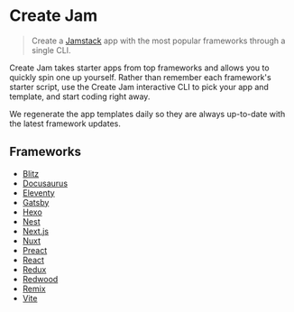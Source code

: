 # Create Jam

> Create a [Jamstack](https://jamstack.org) app with the most popular frameworks through a single CLI.

Create Jam takes starter apps from top frameworks and allows you to quickly spin one up yourself.
Rather than remember each framework's starter script, use the Create Jam interactive CLI to pick your app and template,
and start coding right away.

We regenerate the app templates daily so they are always up-to-date with the latest framework updates.

## Frameworks

- [Blitz](/frameworks?id=blitz)
- [Docusaurus](/frameworks?id=docusaurus)
- [Eleventy](/frameworks?id=eleventy)
- [Gatsby](/frameworks?id=gatsby)
- [Hexo](/frameworks?id=hexo)
- [Nest](/frameworks?id=nest)
- [Next.js](/frameworks?id=nextjs)
- [Nuxt](/frameworks?id=nuxt)
- [Preact](/frameworks?id=preact)
- [React](/frameworks?id=react)
- [Redux](/frameworks?id=redux)
- [Redwood](/frameworks?id=redwood)
- [Remix](/frameworks?id=remix)
- [Vite](/frameworks?id=vite)
